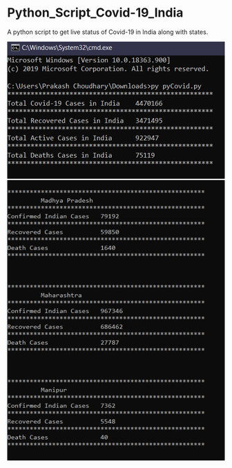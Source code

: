 # Python_Script_Covid-19_India
A python script to get live status of Covid-19 in India along with states.

<img src="covid1.PNG" width=600>
<img src="covid2.PNG" width=600>
